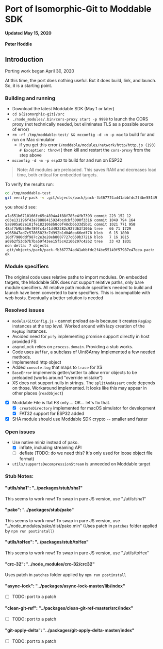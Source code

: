 # Port of Isomorphic-Git to Moddable SDK
#### Updated May 15, 2020
#### Peter Hoddie

## Introduction

Porting work began April 30, 2020

At this time, the port does nothing useful. But it does build, link, and launch. So, it is a starting point.

### Building and running

- Download the latest Moddable SDK (May 1 or later)
- `cd ${isomorphic-git}/src`
- `./node_modules/.bin/cors-proxy start -p 9998` to launch the CORS proxy (not technically needed, but eliminates TLS as a possible source of error)
- `rm -rf /tmp/moddable-test/ && mcconfig -d -m -p mac` to build for and run on Mac simulator
  - if you get this error (`/moddable/modules/network/http/http.js (193) # Exception: throw!`) then kill and restart the `cors-proxy` from the step above
- `mcconfig -d -m -p esp32` to build for and run on ESP32

> Note: All modules are preloaded. This saves RAM and decreases load time, both critical for embedded targets.

To verify the results run:

```sh
cd /tmp/moddable-test
git verify-pack -v .git/objects/pack/pack-fb367774ad41abbfdc2f4be55149f57987e47eea.idx
```

you should see:
```
a7a551b6710166fe65c4894a4f88f785e4fb7393 commit 223 152 12
c03e131196f43a78888415924bcdcbf3090f3316 commit 1049 794 164
5a8905a02e181fe1821068b8c0f48cb6633d5b81 commit 1021 771 958
48af7b9b559ef89fc4a41d492282c927d63f306b tree   66 71 1729
e965047ad7c57865823c7d992b1d046ea66edf78 blob   6 15 1800
18df7980ddf987c2e3e20eb8007727c659b37216 blob   7 16 1815
a69b2f53db7b7ba59f43ee15f5c42166297c4262 tree   33 43 1831
non delta: 7 objects
.git/objects/pack/pack-fb367774ad41abbfdc2f4be55149f57987e47eea.pack: ok
```

### Module specifiers

The original code uses relative paths to import modules. On embedded targets, the Moddable SDK does not support relative paths, only bare module specifiers. All relative path module specifiers needed to build and launch have been converted to bare specifiers. This is incompatible with web hosts. Eventually a better solution is needed

### Resolved issues

- `models/GitConfig.js` - cannot preload as-is because it creates `RegExp` instances at the top level. Worked around with lazy creation of the `RegExp` instances.
- Avoided need for `pify`  implementing promise support directly in host provided FS
- asyncLock relies on `process.domain`. Providing a stub works.
- Code uses `Buffer`, a subclass of Uint8Array Implemented a few needed methods.
- Implemented http object
- Added `console.log` that maps to `trace` for XS
- `BaseError` implements getter/setter to allow error objects to be preloaded (works around "override mistake")
- XS does not support nulls in strings. The `splitAndAssert` code depends on those. Workaround implemented. It looks like this may appear in other places (`readObject`)
- [X] Moddable File is flat FS only.... OK... let's fix that.
  - [x] `createDirectory` implemented for macOS simulator for development
  - [X] FAT32 support for ESP32 added
- [x] SHA module should use Moddable SDK crypto -- smaller and faster

### Open issues 

- Use native miniz instead of pako.
  - [x] inflate, including streaming API
  - [ ] deflate (TODO: do we need this? It's only used for loose object file format)
- `utils/supportsDecompressionStream` is unneeded on Moddable target

### Stub Notes:

#### "utils/sha1": "../packages/stub/sha1"

This seems to work now! To swap in pure JS version, use "./utils/sha1"

####  "pako": "../packages/stub/pako"

This seems to work now! To swap in pure JS version, use "../node_modules/pako/dist/pako.min" (Uses patch in `patches` folder applied by `npm run postinstall`)

####  "utils/toHex": "../packages/stub/toHex"

This seems to work now! To swap in pure JS version, use "./utils/toHex"

####  "crc-32": "../node_modules/crc-32/crc32"

Uses patch in `patches` folder applied by `npm run postinstall`

####  "async-lock": "../packages/async-lock-master/lib/index"

- [ ] TODO: port to a patch

####  "clean-git-ref": "../packages/clean-git-ref-master/src/index"

- [ ] TODO: port to a patch

####  "git-apply-delta": "../packages/git-apply-delta-master/index"

- [ ] TODO: port to a patch

